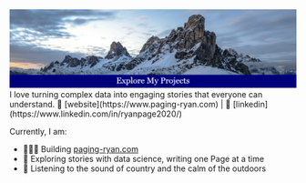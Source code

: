 <img src="Banner.png" alt="Banner"/>
I love turning complex data into engaging stories that everyone can understand. 
🏡 [website](https://www.paging-ryan.com) | 💼 [linkedin](https://www.linkedin.com/in/ryanpage2020/)

Currently, I am:
- 👨🏻‍💻 Building [paging-ryan.com](https://www.paging-ryan.com)
- 📖 Exploring stories with data science, writing one Page at a time
- 🎵 Listening to the sound of country and the calm of the outdoors
